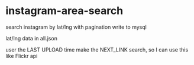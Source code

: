 instagram-area-search
=====================

search instagram by lat/lng with pagination write to mysql

lat/lng data in all.json

user the LAST UPLOAD time make the NEXT_LINK search, so I can use this like Flickr api
